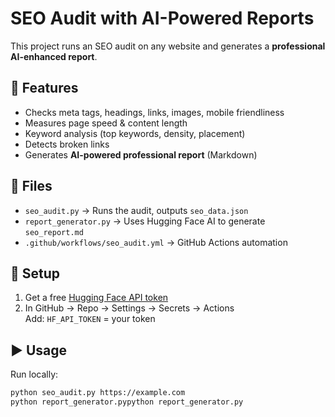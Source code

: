 # SEO Audit with AI-Powered Reports

This project runs an SEO audit on any website and generates a **professional AI-enhanced report**.

## 🚀 Features
- Checks meta tags, headings, links, images, mobile friendliness
- Measures page speed & content length
- Keyword analysis (top keywords, density, placement)
- Detects broken links
- Generates **AI-powered professional report** (Markdown)

## 📂 Files
- `seo_audit.py` → Runs the audit, outputs `seo_data.json`
- `report_generator.py` → Uses Hugging Face AI to generate `seo_report.md`
- `.github/workflows/seo_audit.yml` → GitHub Actions automation

## 🔑 Setup
1. Get a free [Hugging Face API token](https://huggingface.co/settings/tokens)
2. In GitHub → Repo → Settings → Secrets → Actions  
   Add: `HF_API_TOKEN` = your token

## ▶️ Usage
Run locally:
```bash
python seo_audit.py https://example.com
python report_generator.pypython report_generator.py
